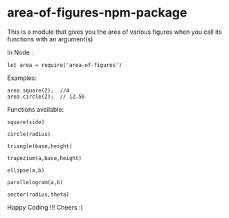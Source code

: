 # area-of-figures-npm-package
This is a module that gives you the area of various figures when you call its functions with an argument(s)


In Node :

    let area = require('area-of-figures')

Examples:

    area.square(2);  //4
    area.circle(2);  // 12.56

Functions available:

    square(side)
  
    circle(radius)
  
    triangle(base,height)
  
    trapezium(a,base,height)
  
    ellipse(a,b)
  
    parallelogram(a,b)
  
    sector(radius,theta)
  

Happy Coding !!! 
Cheers :) 
